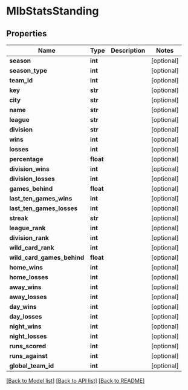 # MlbStatsStanding

## Properties
Name | Type | Description | Notes
------------ | ------------- | ------------- | -------------
**season** | **int** |  | [optional] 
**season_type** | **int** |  | [optional] 
**team_id** | **int** |  | [optional] 
**key** | **str** |  | [optional] 
**city** | **str** |  | [optional] 
**name** | **str** |  | [optional] 
**league** | **str** |  | [optional] 
**division** | **str** |  | [optional] 
**wins** | **int** |  | [optional] 
**losses** | **int** |  | [optional] 
**percentage** | **float** |  | [optional] 
**division_wins** | **int** |  | [optional] 
**division_losses** | **int** |  | [optional] 
**games_behind** | **float** |  | [optional] 
**last_ten_games_wins** | **int** |  | [optional] 
**last_ten_games_losses** | **int** |  | [optional] 
**streak** | **str** |  | [optional] 
**league_rank** | **int** |  | [optional] 
**division_rank** | **int** |  | [optional] 
**wild_card_rank** | **int** |  | [optional] 
**wild_card_games_behind** | **float** |  | [optional] 
**home_wins** | **int** |  | [optional] 
**home_losses** | **int** |  | [optional] 
**away_wins** | **int** |  | [optional] 
**away_losses** | **int** |  | [optional] 
**day_wins** | **int** |  | [optional] 
**day_losses** | **int** |  | [optional] 
**night_wins** | **int** |  | [optional] 
**night_losses** | **int** |  | [optional] 
**runs_scored** | **int** |  | [optional] 
**runs_against** | **int** |  | [optional] 
**global_team_id** | **int** |  | [optional] 

[[Back to Model list]](../README.md#documentation-for-models) [[Back to API list]](../README.md#documentation-for-api-endpoints) [[Back to README]](../README.md)

